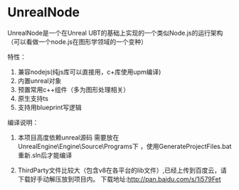 # UnrealNode

UnrealNode是一个在Unreal UBT的基础上实现的一个类似Node.js的运行架构（可以看做一个node.js在图形学领域的一个变种）

特性：
1. 兼容nodejs(纯js库可以直接用，c+库使用upm编译)
2. 内置unreal对象
3. 预置常用c++组件（多为图形处理相关）
4. 原生支持ts
5. 支持用blueprint写逻辑


编译说明：

1. 本项目高度依赖unreal源码 需要放在UnrealEngine\Engine\Source\Programs下 ，使用GenerateProjectFiles.bat重新.sln后才能编译

2. ThirdParty文件比较大（包含v8在各平台的lib文件）,已经上传到百度云，请下载好手动解压放到项目内。 下载地址:http://pan.baidu.com/s/1i579Fet